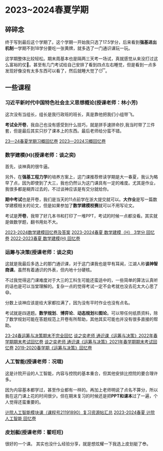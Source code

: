 # 2023~2024春夏学期

## 碎碎念

终于写到最后这个学期了。这个学期一开始我只选了17.5学分，后来看到**强基进出机制**一学期不到18学分要吃一张黄牌，就多选了一门通识课玩一玩。

这学期整体比较轻松。期末周基本也是隔两三天考一场试，真就感觉从来没打过这么富裕的仗🥰。甚至有几门考试给自己安排了看到四点左右睡觉，但是看到一点多发现好像没有太多东西可以看了，然后就睡大觉了😴。

## 一些课程

### 习近平新时代中国特色社会主义思想概论(授课老师：林小芳)

这次没有当组长，组长是我行政班的班长，真是靠他把我们小组带飞。

**考试全开卷**，我自己也没有感受到什么技巧，就是拼手速拼命抄,我当时带了三件套，但是最后其实只抄了课本上的东西。最后老师给分蛮不错。

[23—24春夏学期习概回忆卷](https://www.cc98.org/topic/5919891)
[2023—2024习概回忆卷](https://www.cc98.org/topic/5798627)

### 数学建模(H)(授课老师：谈之奕)

首先，谈神真的很牛逼。

另外，在**强基工程力学**的培养方案上，这门课推荐修读学期是大一春夏，我认为略早了点，因为即使到了大三，我也仍然认为这门课具有一定的难度。尤其是作业，我很多都是糊弄过去的，不过谈神应该是有交分就给你。

**期中考试**也是开卷，我们是当天的11点前学在浙大提交就可以。**大作业**是写一篇数学建模相关的论文，但是如果参加了**数学建模校赛**就可以不用写论文。

考试是**开卷**，我带了好几本书和打印了一堆PPT，考试的时候一点都没看。其实就是做数学题，翻书用处不大。

[2023-2024数学建模回忆卷及答案](https://www.cc98.org/topic/5927518)
[2023-2024春夏 数学建模（H） 3学分 回忆卷](https://www.cc98.org/topic/5925225)
[2022-2023春夏 数学建模(H) 回忆卷](https://www.cc98.org/topic/5642152)

### 运筹与决策(授课老师：谈之奕)

这就是我最后多选上的那门通识课，对于这门课我也是早有耳闻，江湖人称**谈神智商课**。虽然有着通识的外表，但内地十分硬核。

不过我觉得这门课难度对于大三的工科生可能还蛮适中的，一些简单的算法认真听的话也是可以当堂理解的。复杂一点的觉得考试一定不会考就也没去花太大心思了😄。

分数上谈神应该是给大家都拉满了，因为没有平时作业也没有点名。

考试就是四道题。**数学规划**、**博弈论**、**动态规划**和**图论**。可以带任何纸质资料，除了数学规划可能在答题规范上开卷有所帮助，其他其实可能也并没有很多直接的帮助。

[23-24春运筹与决策期末不完全回忆](https://www.cc98.org/topic/5880563)
[谈之奕老师 通识课《运筹与决策》2022年春学期期末考试回忆卷](https://www.cc98.org/topic/5307166)
[谈之奕老师 通识课《运筹与决策》2021年春学期期末考试回忆卷](https://www.cc98.org/topic/5071193)
[2019-2020春学期《运筹与决策》回忆卷](https://www.cc98.org/topic/4964223)

### 人工智能(授课老师：况琨)

这是计院开设的人工智能，内容与控院的基本重合，但其他安排比控院的要合理许多。

因为内容基本都学过，甚至作业都有一样的。再加上老师明说了点名不算分，所以我在这门课上花的时间很少。但在期末复习的时候还是把**PPT和课本**过了一遍，个人觉得还蛮重要的。

[计院人工智能模块课（课程号21191890）复习资源帖汇总](https://www.cc98.org/topic/5902560)
[2023-2024春夏 计院 人工智能 回忆卷](https://www.cc98.org/topic/5922778)

### 皮划艇(授课老师：翟旺旺)

很好的一个课。
其实也没什么经验分享，就是想炫耀一下我选上皮划艇了😎。

